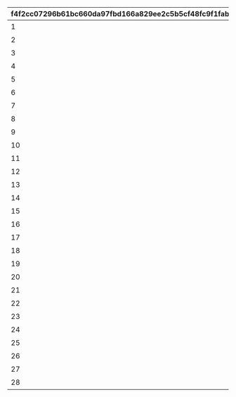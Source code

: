 |f4f2cc07296b61bc660da97fbd166a829ee2c5b5cf48fc9f1fabc7ac730a4423|9f10becd9d24645bb2d38b804a68d45dac893fe333e201a14e321604ace208af|e703d3a2c9e717c7e8db4600b291e5d4f7b8c40087bc6cdb29829f88564b0136|5c09f64b0ca6f5b1d2e42bed769b6a861fe3479fb7cfbc92c82b6508fa9aef0d|61f40647d84636c68da63b0598e416022a2b8b63779b6ed410bc3ba8d558fc71|9a1b475d4e9cb231648bd048b33b2e1d25ec6ec326b57a03098eca2cbb653b82|92ed1929b87ad28acb5862f57ec7fd06a8ced96894c9cbb7cba4bd46cdcb539e|7f0959ef1ec0b9aaa7774f5674cdf53f1ce2ff9f61cd3ff78c194cedd8d69bef|
| --- | --- | --- | --- | --- | --- | --- | --- |
|1|0|1|2018/09/13 12:00:00|7|2030/04/24 14:59:59|7001|失われた記憶を求めて|
|2|0|1|2018/10/13 12:00:00|7|2030/04/24 14:59:59|7002|姉妹の絆と願いの塔|
|3|0|1|2018/11/14 12:00:00|7|2030/04/24 14:59:59|7003|スターたちの二重奏|
|4|0|1|2019/01/14 12:00:00|7|2030/04/24 14:59:59|7004|シスターズ・ブッキング|
|5|0|1|2019/03/14 12:00:00|7|2030/04/24 14:59:59|7005|あまのじゃくゴーストハウス|
|6|0|1|2019/05/13 12:00:00|7|2030/04/24 14:59:59|7006|二つの誇りは絆と共に|
|7|0|1|2019/07/15 12:00:00|7|2030/04/24 14:59:59|7007|冥風戦記外伝・吸血鬼伝承|
|8|0|1|2019/09/14 12:00:00|7|2030/04/24 14:59:59|7008|あまあま妹シューターズ！|
|9|0|1|2019/11/14 12:00:00|7|2030/04/24 14:59:59|7009|もふもふメルヘン珍道中|
|10|0|1|2020/01/14 12:00:00|7|2030/04/24 14:59:59|7010|ティーチャーズガイダンス|
|11|0|1|2020/03/12 12:00:00|7|2030/04/24 14:59:59|7011|忍剣珍道中|
|12|0|1|2020/05/14 12:00:00|7|2030/04/24 14:59:59|7012|すれちがいディスタンス|
|13|0|1|2020/07/14 12:00:00|7|2030/04/24 14:59:59|7013|ちぐはぐワーク&レスト|
|14|0|1|2020/09/15 12:00:00|7|2030/04/24 14:59:59|7014|レディの理想と大人の真実|
|15|0|1|2020/11/18 12:00:00|7|2030/04/24 14:59:59|7015|姉なる命題と博士の対偶|
|16|0|1|2021/01/18 12:00:00|7|2030/04/24 14:59:59|7016|追憶の歌姫と彷徨う幽霊|
|17|0|1|2021/03/18 12:00:00|7|2030/04/24 14:59:59|7017|美の探求者と女君の宴|
|18|0|1|2021/05/17 12:00:00|7|2030/04/24 14:59:59|7018|ドジ退散！　脱大凶大作戦|
|19|0|1|2021/07/16 12:00:00|7|2030/04/24 14:59:59|7019|軍人たちの合同任務|
|20|0|1|2021/09/16 12:00:00|7|2030/04/24 14:59:59|7020|笑いとたい焼きのから騒ぎ|
|21|0|1|2021/11/17 12:00:00|7|2030/04/24 14:59:59|7021|若き正義と大人の美学|
|22|0|1|2022/01/17 12:00:00|7|2030/04/24 14:59:59|7022|超能力×魔法＝超魔法少女|
|23|0|1|2022/03/17 12:00:00|7|2030/04/24 14:59:59|7023|チアアップ・ヒーローズ！|
|24|0|1|2022/06/17 12:00:00|7|2030/04/24 14:59:59|7024|変貌大妃と（元）悪徳商人|
|25|0|1|2022/10/18 12:00:00|7|2030/04/24 14:59:59|7025|激闘！　交わる竜獣の拳|
|26|0|1|2023/03/17 12:00:00|7|2030/04/24 14:59:59|7026|ロンリーガールズ交流会|
|27|0|1|2023/09/19 12:00:00|7|2030/04/24 14:59:59|7027|悪党たちの大珍道中|
|28|0|1|2024/04/17 12:00:00|7|2030/04/24 14:59:59|7028|ルナティック・ラビリンス|